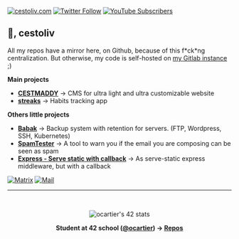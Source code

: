 [![cestoliv.com](https://img.shields.io/badge/cestoliv.com-%2300b4c4?style=flat-square&logo=internet-explorer)](https://cestoliv.com)
[![Twitter Follow](https://img.shields.io/twitter/follow/cestoliv?color=%231da1f2&label=Twitter&style=flat-square&logo=twitter)](https://twitter.com/cestoliv)
[![YouTube Subscribers](https://img.shields.io/youtube/channel/subscribers/UC38OCWl0HX6g0WkRhdqJjmA?label=Youtube&logo=youtube&logoColor=red&style=flat-square)](https://www.youtube.com/c/CESTOLIV)
## 👋, cestoliv

All my repos have a mirror here, on Github, because of this f\*ck\*ng centralization. But otherwise, my code is self-hosted on [my Gitlab instance](https://git.chevro.fr/cestoliv) ;)

**Main projects**

- **[CESTMADDY](https://git.chevro.fr/cestmaddy/cestmaddy)** -> CMS for ultra light and ultra customizable website
- **[streaks](https://git.chevro.fr/streaks)** -> Habits tracking app

**Others little projects**

- **[Babak](https://git.chevro.fr/cestoliv/babak)** -> Backup system with retention for servers. (FTP, Wordpress, SSH, Kubernetes)
- **[SpamTester](https://git.chevro.fr/cestoliv/spamtester)** -> A tool to warn you if the email you are composing can be seen as spam
- **[Express - Serve static with callback](https://git.chevro.fr/cestoliv/serve-static-callback)** -> As serve-static express middleware, but with a callback

[![Matrix](https://img.shields.io/badge/Reach%20me%20on%20Matrix-%40cestoliv%3Achevro.fr-blue?style=flat-square&logo=matrix)](https://matrix.to/#/@cestoliv:chevro.fr) 
[![Mail](https://img.shields.io/badge/Reach%20me%20by%20Email-%40me%3Acestoliv.com-blue?style=flat-square&logo=gmail&logoColor=white)](mailto://me@cestoliv.com)

-----
<div align="center">
<br>

![ocartier's 42 stats](https://badge42.vercel.app/api/v2/cl3a1t3z6003009laxullvdys/stats?cursusId=21&coalitionId=17)

**Student at 42 school ([@ocartier](https://profile.intra.42.fr/users/ocartier)) -> [Repos](https://git.chevro.fr/42-cestoliv)**
</div>
